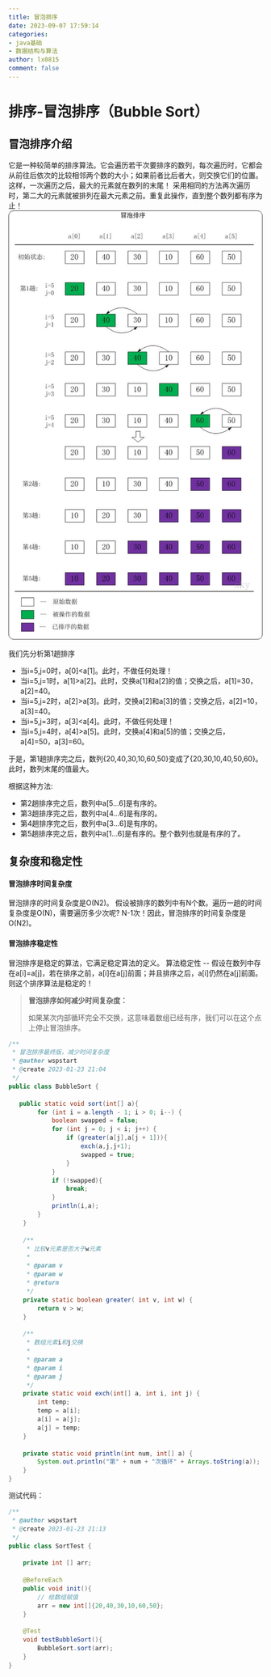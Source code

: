 ```yaml
---
title: 冒泡排序
date: 2023-09-07 17:59:14
categories:
- java基础
- 数据结构与算法
author: lx0815
comment: false
---
```



# 排序-冒泡排序（Bubble Sort）


## 冒泡排序介绍

它是一种较简单的排序算法。它会遍历若干次要排序的数列，每次遍历时，它都会从前往后依次的比较相邻两个数的大小；如果前者比后者大，则交换它们的位置。这样，一次遍历之后，最大的元素就在数列的末尾！ 采用相同的方法再次遍历时，第二大的元素就被排列在最大元素之前。重复此操作，直到整个数列都有序为止！![alg-sort-bubble-1.jpg](https://raw.githubusercontent.com/zrgzs/images/main/images/20230907215646.jpg)


我们先分析第1趟排序

- 当i=5,j=0时，a[0]<a[1]。此时，不做任何处理！
- 当i=5,j=1时，a[1]>a[2]。此时，交换a[1]和a[2]的值；交换之后，a[1]=30，a[2]=40。
- 当i=5,j=2时，a[2]>a[3]。此时，交换a[2]和a[3]的值；交换之后，a[2]=10，a[3]=40。
- 当i=5,j=3时，a[3]<a[4]。此时，不做任何处理！
- 当i=5,j=4时，a[4]>a[5]。此时，交换a[4]和a[5]的值；交换之后，a[4]=50，a[3]=60。

于是，第1趟排序完之后，数列{20,40,30,10,60,50}变成了{20,30,10,40,50,60}。此时，数列末尾的值最大。

根据这种方法:

- 第2趟排序完之后，数列中a[5...6]是有序的。
- 第3趟排序完之后，数列中a[4...6]是有序的。
- 第4趟排序完之后，数列中a[3...6]是有序的。
- 第5趟排序完之后，数列中a[1...6]是有序的。整个数列也就是有序的了。


## 复杂度和稳定性


#### 冒泡排序时间复杂度

冒泡排序的时间复杂度是O(N2)。 假设被排序的数列中有N个数。遍历一趟的时间复杂度是O(N)，需要遍历多少次呢? N-1次！因此，冒泡排序的时间复杂度是O(N2)。


#### 冒泡排序稳定性

冒泡排序是稳定的算法，它满足稳定算法的定义。 算法稳定性 -- 假设在数列中存在a[i]=a[j]，若在排序之前，a[i]在a[j]前面；并且排序之后，a[i]仍然在a[j]前面。则这个排序算法是稳定的！

> **冒泡排序如何减少时间复杂度：**
>  
> 如果某次内部循环完全不交换，这意味着数组已经有序，我们可以在这个点上停止冒泡排序。


```java
/**
 * 冒泡排序最终版，减少时间复杂度
 * @author wspstart
 * @create 2023-01-23 21:04
 */
public class BubbleSort {

   public static void sort(int[] a){
        for (int i = a.length - 1; i > 0; i--) {
            boolean swapped = false;
            for (int j = 0; j < i; j++) {
                if (greater(a[j],a[j + 1])){
                    exch(a,j,j+1);
                    swapped = true;
                }
            }
            if (!swapped){
                break;
            }
            println(i,a);
        }
    }

    /**
     * 比较v元素是否大于w元素
     *
     * @param v
     * @param w
     * @return
     */
    private static boolean greater( int v, int w) {
        return v > w;
    }

    /**
     * 数组元素i和j交换
     *
     * @param a
     * @param i
     * @param j
     */
    private static void exch(int[] a, int i, int j) {
        int temp;
        temp = a[i];
        a[i] = a[j];
        a[j] = temp;
    }

    private static void println(int num, int[] a) {
        System.out.println("第" + num + "次循环" + Arrays.toString(a));
    }
}
```

测试代码：

```java
/**
 * @author wspstart
 * @create 2023-01-23 21:13
 */
public class SortTest {

    private int [] arr;

    @BeforeEach
    public void init(){
        // 给数组赋值
        arr = new int[]{20,40,30,10,60,50};
    }

    @Test
    void testBubbleSort(){
        BubbleSort.sort(arr);
    }
}
```
